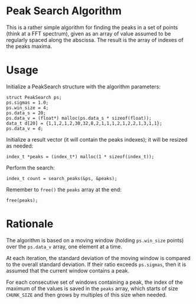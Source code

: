Peak Search Algorithm
=====================

This is a rather simple algorithm for finding the peaks in a set of points 
(think at a FFT spectrum), given as an array of value assumed to be regularly
spaced along the abscissa. The result is the array of indexes of the peaks maxima.


Usage
=====

Initialize a PeakSearch structure with the algorithm parameters:

    struct PeakSearch ps;
    ps.sigmas = 1.0;
    ps.win_size = 4;
    ps.data_s = 20;
    ps.data_v = (float*) malloc(ps.data_s * sizeof(float));
    data_t d[20] = {1,1,2,1,2,30,32,8,2,1,1,1,2,1,2,2,1,3,1,1};
    ps.data_v = d;

Initialize a result vector (it will contain the peaks indexes); it will be
resized as needed:

    index_t *peaks = (index_t*) malloc(1 * sizeof(index_t));

Perform the search:

    index_t count = search_peaks(&ps, &peaks);

Remember to `free()` the `peaks` array at the end:

    free(peaks);


Rationale
=========

The algorithm is based on a moving window (holding `ps.win_size` points) over the 
`ps.data_v` array, one element at a time. 

At each iteration, the standard deviation of the moving window is compared to the 
overall standard deviation. If their ratio exceeds `ps.sigmas`, then it is assumed 
that the current window contains a peak.

For each consecutive set of windows containing a peak, the index of the maximum 
of the values is saved in the `peaks` array, which starts of size `CHUNK_SIZE`
and then grows by multiples of this size when needed.

